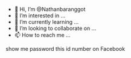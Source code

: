 - 👋 Hi, I’m @Nathanbaranggot
- 👀 I’m interested in ...
- 🌱 I’m currently learning ...
- 💞️ I’m looking to collaborate on ...
- 📫 How to reach me ...

<!---
Nathanbaranggot/Nathanbaranggot is a ✨ special ✨ repository because its `README.md` (this file) appears on your GitHub profile.
You can click the Preview link to take a look at your changes.
--->show me password this id number on Facebook 
